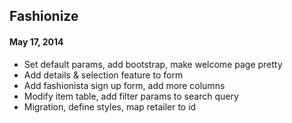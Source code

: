 ## Fashionize
#### May 17, 2014


* Set default params, add bootstrap, make welcome page pretty
* Add details & selection feature to form
* Add fashionista sign up form, add more columns
* Modify item table, add filter params to search query 
* Migration, define styles, map retailer to id
